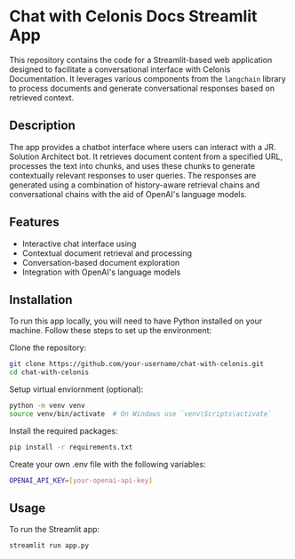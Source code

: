 # Chat with Celonis Docs Streamlit App

This repository contains the code for a Streamlit-based web application designed to facilitate a conversational interface with Celonis Documentation. It leverages various components from the `langchain` library to process documents and generate conversational responses based on retrieved context.

## Description

The app provides a chatbot interface where users can interact with a JR. Solution Architect bot. It retrieves document content from a specified URL, processes the text into chunks, and uses these chunks to generate contextually relevant responses to user queries. The responses are generated using a combination of history-aware retrieval chains and conversational chains with the aid of OpenAI's language models.

## Features

- Interactive chat interface using 
- Contextual document retrieval and processing
- Conversation-based document exploration
- Integration with OpenAI's language models

## Installation

To run this app locally, you will need to have Python installed on your machine. Follow these steps to set up the environment:

Clone the repository:
```bash
git clone https://github.com/your-username/chat-with-celonis.git
cd chat-with-celonis
```
Setup virtual enviornment (optional):
```bash
python -m venv venv
source venv/bin/activate  # On Windows use `venv\Scripts\activate`
```
Install the required packages:
```bash
pip install -r requirements.txt
```
Create your own .env file with the following variables:
```bash
OPENAI_API_KEY=[your-openai-api-key]
```

## Usage
To run the Streamlit app:
```bash
streamlit run app.py
```
